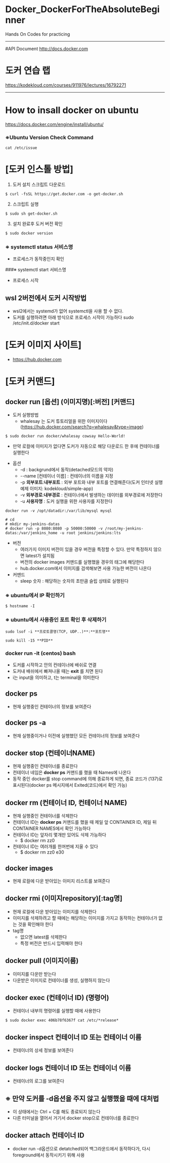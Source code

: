 # Docker_DockerForTheAbsoluteBeginner
Hands On Codes for practicing

--------------------
#API Document
http://docs.docker.com

# 도커 연습 랩
https://kodekloud.com/courses/911976/lectures/16792271


-----------------------------
# How to insall docker on ubuntu
https://docs.docker.com/engine/install/ubuntu/



### ※Ubuntu Version Check Command
```
cat /etc/issue
```

# [도커 인스톨 방법]
 1. 도커 설치 스크립트 다운로드
```
$ curl -fsSL https://get.docker.com -o get-docker.sh
```
 2. 스크립트 실행
```
$ sudo sh get-docker.sh
```
 3. 설치 완료후 도커 버전 확인
```
$ sudo docker version
```

### ※ systemctl status 서비스명
 - 프로세스가 동작중인지 확인

###※ systemctl start 서비스명
 - 프로세스 시작

## wsl 2버전에서 도커 시작방법
 - wsl2에서는 systemd가 없어 systemctl을 사용 할 수 없다.
 - 도커를 실행하려면 아래 방식으로 프로세스 시작이 가능하다
   sudo /etc/init.d/docker start
 

# [도커 이미지 사이트]
 - https://hub.docker.com

# [도커 커맨드]

## docker run [옵션] (**이미지명**)[:버전] [커맨드]
 - 도커 실행방법
   + whalesay 는 도커 튜토리얼을 위한 이미지이다(https://hub.docker.com/search?q=whalesay&type=image)
```
$ sudo docker run docker/whalesay cowsay Hello-World!
```
   + 만약 로컬에 이미지가 없다면 도커가 자동으로 해당 다운로드 한 후에 컨테이너를 실행한다
 - 옵션
   + -d : backgrund에서 동작(detached모드의 약자)
   + --name [컨테이너 이름] : 컨테이너의 이름을 지정
   + -p **외부포트**:**내부포트** : 외부 포트와 내부 포트를 연결해준다(도커 인터넷 실행 예제 이미지: kodekloud/simple-app)
   + -v **외부경로**:**내부경로** : 컨테이너에서 발생하는 데이터를 외부경로에 저장한다
   + -u **사용자명** : 도커 실행을 위한 사용자를 지정한다
```
docker run -v /opt/datadir:/var/lib/mysql mysql
```
```
# cd
# mkdir my-jenkins-datas
# docker run -p 8080:8080 -p 50000:50000 -v /root/my-jenkins-datas:/var/jenkins_home -u root jenkins/jenkins:lts
```
   
 - 버전
   + 여러가지 이미지 버전이 있을 경우 버전을 특정할 수 있다. 만약 특정하지 않으면 latest가 설치됨
   + 버전의 docker images 커맨드를 실행했을 경우의 태그에 해당한다
   + hub.docker.com에서 이미지를 검색해보면 사용 가능한 버전이 나온다
 - 커맨드
   + sleep 숫자 : 해당하는 숫자의 초만큼 슬립 상태로 실행된다

### ※ ubuntu에서 IP 확인하기
```
$ hostname -I 
```

### ※ ubuntu에서 사용중인 포트 확인 후 삭제하기
```
sudo lsof -i **프로토콜명(TCP, UDP..)**:**포트명**

sudo kill -15 **PID**
```


### docker run -it (centos) bash
 - 도커를 시작하고 안의 컨테이너에 배쉬로 연결
 - 도커내 배쉬에서 빠져나올 때는 **exit** 를 치면 된다
 - i는 input을 의미하고, t는 terminal을 의미한다

## docker ps
 - 현재 실행중인 컨테이너의 정보를 보여준다

## docker ps -a
 - 현재 실행중이거나 이전에 실행했던 모든 컨테이너의 정보를 보여준다

## docker stop (컨테이너NAME)
 - 현재 실행중인 컨테이너를 종료한다
 - 컨테이너 네임은 **docker ps** 커맨드를 했을 때 Names에 나온다
 - 동작 중인 docker를 stop command에 의해 종료하게 되면, 종료 코드가 (137)로 표시된다(docker ps 메시지에서 Exited(코드)에서 확인 가능)

## docker rm (컨테이너 ID, 컨테이너 NAME)
 - 현재 실행중인 컨테이너를 삭제한다
 - 컨테이너 ID는 **docker ps** 커맨드를 했을 때 제일 앞 CONTAINER ID, 제일 뒤 CONTAINER NAMES에서 확인 가능하다
 - 컨테이너 ID는 앞자리 몇개만 있어도 삭제 가능하다
   + $ docker rm zz0
 - 컨테이너 ID는 여러개를 한꺼번에 지울 수 있다
   + $ docker rm zz0 e30


## docker images
 - 현재 로컬에 다운 받아있는 이미지 리스트를 보여준다

## docker rmi (이미지repository)[:tag명]
 - 현재 로컬에 다운 받아있는 이미지를 삭제한다
 - 이미지를 삭제하려고 할 때에는 해당하는 이미지를 가지고 동작하는 컨테이너가 없는 것을 확인해야 한다
 - tag명
   + 없으면 latest를 삭제한다
   + 특정 버전은 반드시 입력해야 한다

 
## docker pull (이미지이름)
 - 이미지를 다운만 받는다
 - 다운받은 이미지로 컨테이너를 생성, 실행하지 않는다


## docker exec (컨테이너 ID) (명령어)
 - 컨테이너 내부의 명령어를 실행할 때에 사용한다
``` 
$ sudo docker exec 406b78f6367f cat /etc/*release*
```

## docker inspect 컨테이너 ID 또는 컨테이너 이름
 - 컨테이너의 상세 정보를 보여준다
 
## docker logs 컨테이너 ID 또는 컨테이너 이름
 -  컨테이너의 로그를 보여준다
 
## ※ 만약 도커를 -d옵션을 주지 않고 실행했을 때에 대처법
 - 이 상태에서는 Ctrl + C를 해도 종료되지 않는다
 - 다른 터미널을 열어서 거기서 docker stop으로 컨테이너를 종료한다
 
## docker attach 컨테이너 ID
 - docker run -d옵션으로 detatched되어 백그라운드에서 동작하다가, 다시 foreground에서 동작시키기 위해 사용
